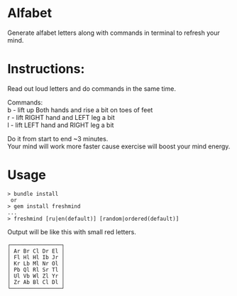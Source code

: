 # Alfabet
Generate alfabet letters along with commands in terminal to refresh your mind.

# Instructions:
Read out loud letters and do commands in the same time.  
  
Commands:  
  b - lift up Both hands and rise a bit on toes of feet  
  r - lift RIGHT hand and LEFT  leg a bit  
  l - lift LEFT  hand and RIGHT leg a bit  
  
Do it from start to end ~3 minutes.  
Your mind will work more faster cause exercise will boost your mind energy.  

# Usage
```
> bundle install
 or 
> gem install freshmind
...
> freshmind [ru|en(default)] [random|ordered(default)]
```

Output will be like this with small red letters.  
```
┌────────────────┐  
│ Ar Br Cl Dr El │  
│ Fl Hl Hl Ib Jr │  
│ Kr Lb Ml Nr Ol │  
│ Pb Ql Rl Sr Tl │  
│ Ul Vb Wl Zl Yr │  
│ Zr Ab Bl Cl Dl │  
└────────────────┘  
```

